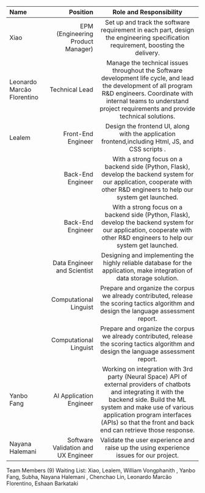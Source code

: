 | Name   |                            Position |                                                            Role and Responsibility                                                            |
|:-------|------------------------------------:|:---------------------------------------------------------------------------------------------------------------------------------------------:|
| Xiao   |   EPM (Engineering Product Manager) |       Set up and track the software requirement in each part, design the engineering specification requirement, boosting the delivery. |
| Leonardo Marcão Florentino   |   Technical Lead | Manage the technical issues throughout the Software development life cycle, and lead the development of all program R&D engineers. Coordinate with internal teams to understand project requirements and provide technical solutions.  |
| Lealem | Front-End Engineer |   Design the frontend UI, along with the application frontend,including Html, JS, and CSS scripts .  |
|        | Back-End Engineer |   With a strong focus on a backend side (Python, Flask), develop the backend system for our application, cooperate with other R&D engineers to help our system get launched.|
|        | Back-End Engineer |   With a strong focus on a backend side (Python, Flask), develop the backend system for our application, cooperate with other R&D engineers to help our system get launched.|
|        | Data Engineer and Scientist |    Designing and implementing the highly reliable database for the application, make integration of data storage solution.                                  |
|        |              Computational Linguist |   Prepare and organize the corpus we already contributed, release the scoring tactics algorithm and design the language assessment report.    |
|        |              Computational Linguist |   Prepare and organize the corpus we already contributed, release the scoring tactics algorithm and design the language assessment report.    |
| Yanbo Fang   |      AI Application Engineer | Working on integration with 3rd party (Neural Space) API of external providers of chatbots and integrating it with the backend side. Build the ML system and make use of various application program interfaces (APIs) so that the front and back end can retrieve those response. |
| Nayana Halemani | Software Validation and UX Engineer |   Validate the user experience and raise up the using experience issues for our project.|


Team Members (9) Waiting List:
Xiao, Lealem, William Vongphanith
, Yanbo Fang, Subha, Nayana Halemani
, Chenchao Lin, Leonardo Marcão Florentino, Eshaan Barkataki




